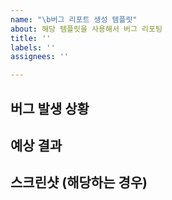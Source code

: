 ```yaml
---
name: "\b버그 리포트 생성 템플릿"
about: 해당 템플릿을 사용해서 버그 리포팅
title: ''
labels: ''
assignees: ''

---
```


## 버그 발생 상황
<!-- 서술어로 작성해주시면 좋습니다! -->

## 예상 결과

## 스크린샷 (해당하는 경우)
<!-- 재현이 불가능한 경우엔 작성하지 않아도 됩니다! -->
